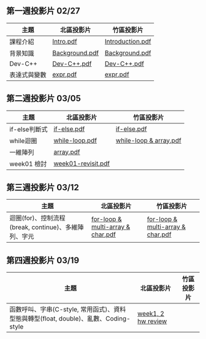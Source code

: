 ## 第一週投影片 02/27

| 主題     | 北區投影片         | 竹區投影片                                |
| ----     | ----               | ----                                      |
| 課程介紹 | [Intro.pdf](https://drive.google.com/open?id=0B13ab_fQ7QbjNzFpNkI5YVdlSG8)      | [Introduction.pdf](https://goo.gl/HGnbE6) |
| 背景知識 | [Background.pdf](https://drive.google.com/open?id=0B13ab_fQ7QbjTVpROVFmVnEtV0E) | [Background.pdf](https://goo.gl/tFkA5x)   |
| Dev-C++  | [Dev-C++.pdf](https://drive.google.com/open?id=0B13ab_fQ7QbjbHd4alFORmJvenc)        | [Dev-C++.pdf](https://goo.gl/mqJXLV)      |
| 表達式與變數 | [expr.pdf](https://drive.google.com/open?id=0B13ab_fQ7QbjYnRJX0NYUjBPdlU) | [expr.pdf](https://drive.google.com/file/d/0Bzxow2VOUeFGeGpyektScnJXQnc/view?usp=sharing)|

## 第二週投影片 03/05

| 主題     | 北區投影片         | 竹區投影片                                |
| ----     | ----               | ----                                      |
| if-else判斷式 | [if-else.pdf](https://goo.gl/evl4O3)      | [if-else.pdf](https://goo.gl/hWsC4m) |
| while迴圈 | [while-loop.pdf](https://goo.gl/uvMD3L) | [while-loop & array.pdf](https://goo.gl/edZKqg) |
| 一維陣列  | [array.pdf](https://goo.gl/Vf4q2U)        | |
| week01 檢討 | [week01-revisit.pdf](https://drive.google.com/open?id=0B13ab_fQ7QbjZWtYOGVrU0dWTWs) | |

## 第三週投影片 03/12

| 主題     | 北區投影片         | 竹區投影片                                |
| ----     | ----               | ----                                      |
| 迴圈(for)、控制流程(break, continue)、多維陣列、字元 | [for-loop & multi-array & char.pdf](https://drive.google.com/file/d/0B13ab_fQ7QbjYlpNRmpmQm5oeGc/view?usp=sharing) | [for-loop & multi-array & char.pdf](https://goo.gl/gYgv7E) |

## 第四週投影片 03/19


| 主題     | 北區投影片         | 竹區投影片                                |
| ----     | ----               | ----                                      |
| 函數呼叫、字串(C-style, 常用函式)、資料型態與轉型(float, double)、亂數、Coding-style |[week1, 2 hw review](https://goo.gl/a6kVM3)||
